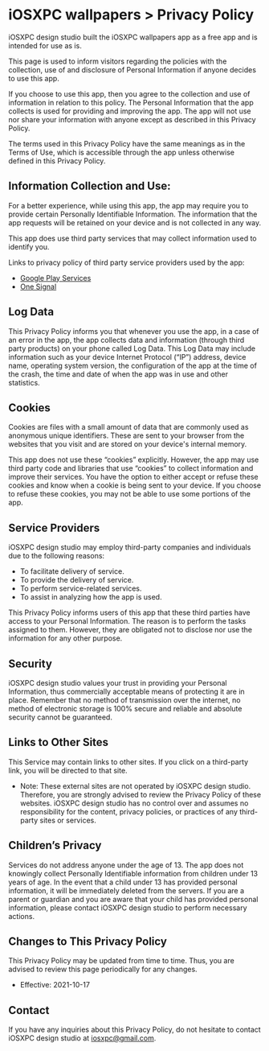 # iOSXPC wallpapers > Privacy Policy

iOSXPC design studio built the iOSXPC wallpapers app as a free app and is intended for use as is.

This page is used to inform visitors regarding the policies with the collection, use of and disclosure of Personal Information if anyone decides to use this app.

If you choose to use this app, then you agree to the collection and use of information in relation to this policy. The Personal Information that the app collects is used for providing and improving the app. The app will not use nor share your information with anyone except as described in this Privacy Policy.

The terms used in this Privacy Policy have the same meanings as in the Terms of Use, which is accessible through the app unless otherwise defined in this Privacy Policy.

## Information Collection and Use:
For a better experience, while using this app, the app may require you to provide certain Personally Identifiable Information. The information that the app requests will be retained on your device and is not collected in any way.

This app does use third party services that may collect information used to identify you.

Links to privacy policy of third party service providers used by the app:
* [Google Play Services](https://policies.google.com/privacy)
* [One Signal](https://onesignal.com/privacy_policy)

## Log Data
This Privacy Policy informs you that whenever you use the app, in a case of an error in the app, the app collects data and information (through third party products) on your phone called Log Data. This Log Data may include information such as your device Internet Protocol (“IP”) address, device name, operating system version, the configuration of the app at the time of the crash, the time and date of when the app was in use and other statistics.

## Cookies
Cookies are files with a small amount of data that are commonly used as anonymous unique identifiers. These are sent to your browser from the websites that you visit and are stored on your device's internal memory.

This app does not use these “cookies” explicitly. However, the app may use third party code and libraries that use “cookies” to collect information and improve their services. You have the option to either accept or refuse these cookies and know when a cookie is being sent to your device. If you choose to refuse these cookies, you may not be able to use some portions of the app.

## Service Providers
iOSXPC design studio may employ third-party companies and individuals due to the following reasons:
* To facilitate delivery of service.
* To provide the delivery of service.
* To perform service-related services.
* To assist in analyzing how the app is used.

This Privacy Policy informs users of this app that these third parties have access to your Personal Information. The reason is to perform the tasks assigned to them. However, they are obligated not to disclose nor use the information for any other purpose.

## Security
iOSXPC design studio values your trust in providing your Personal Information, thus commercially acceptable means of protecting it are in place. Remember that no method of transmission over the internet, no method of electronic storage is 100% secure and reliable and absolute security cannot be guaranteed.

## Links to Other Sites
This Service may contain links to other sites. If you click on a third-party link, you will be directed to that site.
* Note: These external sites are not operated by iOSXPC design studio. Therefore, you are strongly advised to review the Privacy Policy of these websites. iOSXPC design studio has no control over and assumes no responsibility for the content, privacy policies, or practices of any third-party sites or services.

## Children’s Privacy
Services do not address anyone under the age of 13. The app does not knowingly collect Personally Identifiable information from children under 13 years of age. In the event that a child under 13 has provided personal information, it will be immediately deleted from the servers. If you are a parent or guardian and you are aware that your child has provided personal information, please contact iOSXPC design studio to perform necessary actions.

## Changes to This Privacy Policy
This Privacy Policy may be updated from time to time. Thus, you are advised to review this page periodically for any changes.

* Effective: 2021-10-17

## Contact
If you have any inquiries about this Privacy Policy, do not hesitate to contact iOSXPC design studio at [iosxpc@gmail.com](mailto:iosxpc@gmail.com).

